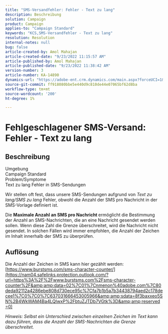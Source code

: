 ```yaml
---
title: "SMS-Versandfehler: Fehler - Text zu lang"
description: Beschreibung
solution: Campaign
product: Campaign
applies-to: "Campaign Standard"
keywords: "KCS,SMS-Versandfehler - Text zu lang"
resolution: Resolution
internal-notes: null
bug: false
article-created-by: Amol Mahajan
article-created-date: "9/23/2022 11:15:57 AM"
article-published-by: Amol Mahajan
article-published-date: "9/23/2022 11:38:42 AM"
version-number: 3
article-number: KA-14890
dynamics-url: "https://adobe-ent.crm.dynamics.com/main.aspx?forceUCI=1&pagetype=entityrecord&etn=knowledgearticle&id=52e70015-313b-ed11-9db0-000d3a5c1bcc"
source-git-commit: ff918080bbe5e440d9c810de44e07065bf62d8ba
workflow-type: tm+mt
source-wordcount: '200'
ht-degree: 1%

---
```


# Fehlgeschlagener SMS-Versand: Fehler - Text zu lang

## Beschreibung

Umgebung<br>
Campaign Standard
<br>Problem/Symptome<br>
Text zu lang Fehler in SMS-Sendungen

Wir stellen oft fest, dass unsere SMS-Sendungen aufgrund von *Text zu lang/SMS zu lang* Fehler, obwohl die Anzahl der SMS pro Nachricht in der SMS-Vorlage definiert ist.

Die <b>Maximale Anzahl an SMS pro Nachricht</b><b> </b>ermöglicht die Bestimmung der Anzahl an SMS-Nachrichten, die an eine Nachricht gesendet werden sollen. Wenn diese Zahl die Grenze überschreitet, wird die Nachricht nicht gesendet. In solchen Fällen wird immer empfohlen, die Anzahl der Zeichen im Inhalt innerhalb der SMS zu überprüfen.


## Auflösung

Die Anzahl der Zeichen in SMS kann hier gezählt werden: [https://www.burstsms.com/sms-character-counter/](https://nam04.safelinks.protection.outlook.com/?url=https%3A%2F%2Fwww.burstsms.com%2Fsms-character-counter%2F&amp;amp;data=02%7C01%7Cnmenon%40adobe.com%7C80deda92112a4286ebe808d730ece95c%7Cfa7b1b5a7b34438794aed2c178decee1%7C0%7C0%7C637031666453005966&amp;amp;sdata=8f3baxxeo5SN%2B4WkWAM4Ba4LQIwxP%2FbtuZJTDb7VGtk%3D&amp;amp;reserved=0)


*Hinweis: Selbst ein Unterschied zwischen einzelnen Zeichen im Text kann dazu führen, dass die Anzahl der SMS-Nachrichten die Grenze überschreitet.*
